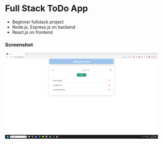 # Full Stack ToDo App

- Beginner fullstack project
- Node.js, Express.js on backend
- React.js on frontend

### Screenshot

![screenshot](./screenshots/ss.png)
